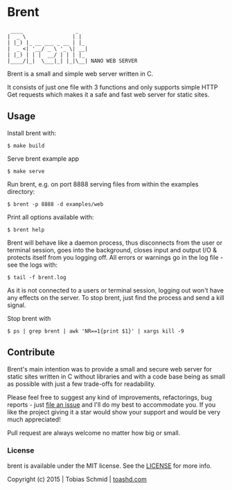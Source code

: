 # Brent

     ____                 _
    |  _ \               | |
    | |_) |_ __ ___ _ __ | |_
    |  _ <| '__/ _ \ '_ \| __|
    | |_) | | |  __/ | | | |_
    |____/|_|  \___|_| |_|\__| NANO WEB SERVER


Brent is a small and simple web server written in C.

It consists of just one file with 3 functions and only supports simple HTTP Get requests which makes it a safe and fast web server for static sites.


## Usage

Install brent with:

    $ make build

Serve brent example app

	$ make serve

Run brent, e.g. on port 8888 serving files from within the examples directory:

	$ brent -p 8888 -d examples/web

Print all options available with:

    $ brent help

Brent will behave like a daemon process, thus disconnects from the user or terminal session, goes into the background, closes input and output I/O & protects itself from you logging off. All errors or warnings go in the log file - see the logs with:

    $ tail -f brent.log

As it is not connected to a users or terminal session, logging out won't have any effects on the server. To stop brent, just find the process and send a kill signal.

Stop brent with

	$ ps | grep brent | awk 'NR==1{print $1}' | xargs kill -9


## Contribute

Brent's main intention was to provide a small and secure web server for static sites written in C without libraries and with a code base being as small as possible with just a few trade-offs for readability.

Please feel free to suggest any kind of improvements, refactorings, bug reports - just [file an issue](https://github.com/toashd/brent/issues) and I'll do my best to accommodate you. If you like the project giving it a star would show your support and would be very much appreciated!

Pull request are always welcome no matter how big or small.

### License
brent is available under the MIT license. See the [LICENSE](LICENSE) for more info.

Copyright (c) 2015 | Tobias Schmid | [toashd.com](http://toashd.com)

